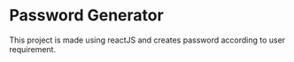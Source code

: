 # Password Generator

This project is made using reactJS and creates password according to user requirement.
